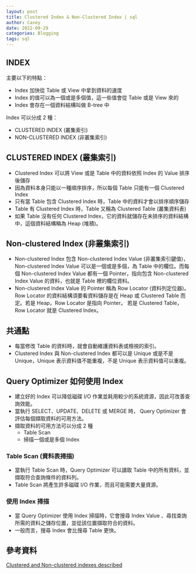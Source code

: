 ```yaml
---
layout: post
title: Clustered Index & Non-Clustered Index | sql
author: Casey
date: 2022-09-29
categories: Blogging
tags: sql
---
```


## INDEX

主要以下的特點：

- Index 加快從 Table 或 View 中拿到資料的速度
- Index 的值可以為一個或是多個值，這一些值會從 Table 或是 View 來的
- Index 會存在一個資料結構叫做 B-tree 中

Index 可以分成 2 種：

- CLUSTERED INDEX (叢集索引)
- NON-CLUSTERED INDEX (非叢集索引)

## CLUSTERED INDEX (叢集索引)

- Clustered Index 可以將 View 或是 Table 中的資料依照 Index 的 Value 排序後儲存
- 因為資料本身只能以一種順序排序，所以每個 Table 只能有一個 Clustered Index
- 只有當 Table 包含 Clustered Index 時，Table 中的資料才會以排序順序儲存
- Table 有 Clustered Index 時，Table 又稱為 Clustered Table (叢集資料表)
- 如果 Table 沒有任何 Clustered Index，它的資料就儲存在未排序的資料結構中，這個資料結構稱為 Heap (堆積)。

## Non-clustered Index (非叢集索引)

- Non-clustered Index 包含 Non-clustered Index Value (非叢集索引鍵值)， Non-clustered Index Value 可以是一個或是多個，為 Table 中的欄位。而每個 Non-clustered Index Value 都有一個 Pointer，指向包含 Non-clustered Index Value 的資料，也就是 Table 裡的欄位資料。
- Non-clustered Index Value 的 Pointer 稱為 Row Locator (資料列定位器)。Row Locator 的資料結構須要看資料儲存是在 Heap 或 Clustered Table 而定。若是 Heap，Row Locator 是指向 Pointer。 若是 Clustered Table，Row Locator 就是 Clustered Index。

## 共通點

- 每當修改 Table 的資料時，就會自動維護資料表或檢視的索引。
- Clustered Index 與 Non-clustered Index 都可以是 Unique 或是不是 Unique，Unique 表示資料值不能重複，不是 Unique 表示資料值可以重複。

## Query Optimizer 如何使用 Index

- 建立好的 Index 可以降低磁碟 I/O 作業並耗用較少的系統資源，因此可改善查詢效能。
- 當執行 SELECT、UPDATE、DELETE 或 MERGE 時， Query Optimizer 會評估每個擷取資料的可用方法。
- 擷取資料的可用方法可以分成 2 種
  - Table Scan
  - 掃描一個或是多個 Index

### Table Scan (資料表掃描)

- 當執行 Table Scan 時，Query Optimizer 可以讀取 Table 中的所有資料，並擷取符合查詢條件的資料列。
- Table Scan 將產生許多磁碟 I/O 作業，而且可能需要大量資源。

### 使用 Index 掃描

- 當 Query Optimizer 使用 Index 掃描時，它會搜尋 Index Value 、尋找查詢所需的資料之儲存位置，並從該位置擷取符合的資料。
- 一般而言，搜尋 Index 會比搜尋 Table 更快。

## 參考資料

[Clustered and Non-clustered indexes described](https://learn.microsoft.com/en-us/sql/relational-databases/indexes/clustered-and-Non-clustered-indexes-described?view=sql-server-ver16)
